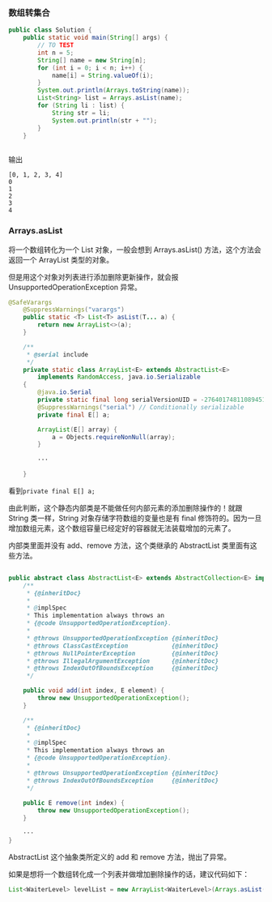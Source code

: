 ### 数组转集合
```java
public class Solution {
    public static void main(String[] args) {
        // TO TEST
        int n = 5;
        String[] name = new String[n];
        for (int i = 0; i < n; i++) {
            name[i] = String.valueOf(i);
        }
        System.out.println(Arrays.toString(name));
        List<String> list = Arrays.asList(name);
        for (String li : list) {
            String str = li;
            System.out.println(str + "");
        }
    }
 
```

输出
```
[0, 1, 2, 3, 4]
0
1
2
3
4
```

### Arrays.asList

将一个数组转化为一个 List 对象，一般会想到 Arrays.asList() 方法，这个方法会返回一个 ArrayList 类型的对象。

但是用这个对象对列表进行添加删除更新操作，就会报 UnsupportedOperationException 异常。

```java
@SafeVarargs
    @SuppressWarnings("varargs")
    public static <T> List<T> asList(T... a) {
        return new ArrayList<>(a);
    }

    /**
     * @serial include
     */
    private static class ArrayList<E> extends AbstractList<E>
        implements RandomAccess, java.io.Serializable
    {
        @java.io.Serial
        private static final long serialVersionUID = -2764017481108945198L;
        @SuppressWarnings("serial") // Conditionally serializable
        private final E[] a;

        ArrayList(E[] array) {
            a = Objects.requireNonNull(array);
        }
        
        ···

    }
```

看到`private final E[] a;` 

由此判断，这个静态内部类是不能做任何内部元素的添加删除操作的！就跟 String 类一样，String 对象存储字符数组的变量也是有 final 修饰符的。因为一旦增加数组元素，这个数组容量已经定好的容器就无法装载增加的元素了。

内部类里面并没有 add、remove 方法，这个类继承的 AbstractList 类里面有这些方法。

```java

public abstract class AbstractList<E> extends AbstractCollection<E> implements List<E> {
    /**
     * {@inheritDoc}
     *
     * @implSpec
     * This implementation always throws an
     * {@code UnsupportedOperationException}.
     *
     * @throws UnsupportedOperationException {@inheritDoc}
     * @throws ClassCastException            {@inheritDoc}
     * @throws NullPointerException          {@inheritDoc}
     * @throws IllegalArgumentException      {@inheritDoc}
     * @throws IndexOutOfBoundsException     {@inheritDoc}
     */

    public void add(int index, E element) {
        throw new UnsupportedOperationException();
    }

    /**
     * {@inheritDoc}
     *
     * @implSpec
     * This implementation always throws an
     * {@code UnsupportedOperationException}.
     *
     * @throws UnsupportedOperationException {@inheritDoc}
     * @throws IndexOutOfBoundsException     {@inheritDoc}
     */
 
    public E remove(int index) {
        throw new UnsupportedOperationException();
    }

    ···
}
```
AbstractList 这个抽象类所定义的 add 和 remove 方法，抛出了异常。

如果是想将一个数组转化成一个列表并做增加删除操作的话，建议代码如下：
```java
List<WaiterLevel> levelList = new ArrayList<WaiterLevel>(Arrays.asList("a", "b", "c"));
```